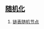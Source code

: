 
## [随机化](https://leetcode-cn.com/tag/randomized)

1. [链表随机节点](../solutions/linked-list-random-node/README.md)


